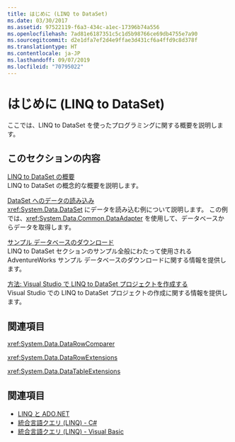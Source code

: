 ```yaml
---
title: はじめに (LINQ to DataSet)
ms.date: 03/30/2017
ms.assetid: 97522119-f6a3-434c-a1ec-17396b74a556
ms.openlocfilehash: 7ad81e6187351c5c1d5b98766ce69db4755e7a90
ms.sourcegitcommit: d2e1dfa7ef2d4e9ffae3d431cf6a4ffd9c8d378f
ms.translationtype: HT
ms.contentlocale: ja-JP
ms.lasthandoff: 09/07/2019
ms.locfileid: "70795022"
---
```

# <a name="getting-started-linq-to-dataset"></a>はじめに (LINQ to DataSet)
ここでは、LINQ to DataSet を使ったプログラミングに関する概要を説明します。  
  
## <a name="in-this-section"></a>このセクションの内容  
 [LINQ to DataSet の概要](linq-to-dataset-overview.md)  
 LINQ to DataSet の概念的な概要を説明します。  
  
 [DataSet へのデータの読み込み](loading-data-into-a-dataset.md)  
 <xref:System.Data.DataSet> にデータを読み込む例について説明します。 この例では、<xref:System.Data.Common.DataAdapter> を使用して、データベースからデータを取得します。  
  
 [サンプル データベースのダウンロード](downloading-sample-databases-linq-to-dataset.md)  
 LINQ to DataSet セクションのサンプル全般にわたって使用される AdventureWorks サンプル データベースのダウンロードに関する情報を提供します。  
  
 [方法: Visual Studio で LINQ to DataSet プロジェクトを作成する](how-to-create-a-linq-to-dataset-project-in-vs.md)  
 Visual Studio での LINQ to DataSet プロジェクトの作成に関する情報を提供します。  
  
## <a name="reference"></a>関連項目  
 <xref:System.Data.DataRowComparer>  
  
 <xref:System.Data.DataRowExtensions>  
  
 <xref:System.Data.DataTableExtensions>  
  
## <a name="see-also"></a>関連項目

- [LINQ と ADO.NET](linq-and-ado-net.md)
- [統合言語クエリ (LINQ) - C#](../../../csharp/programming-guide/concepts/linq/index.md)  
- [統合言語クエリ (LINQ) - Visual Basic](../../../visual-basic/programming-guide/concepts/linq/index.md)  
